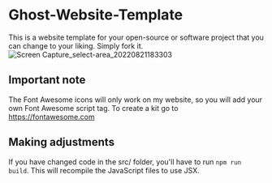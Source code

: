 # Ghost-Website-Template
This is a website template for your open-source or software project that you can change to your liking. Simply fork it.
![Screen Capture_select-area_20220821183303](https://user-images.githubusercontent.com/87983726/185801326-da227bf3-0770-4498-8f3e-9cab8856c28c.png)
## Important note
The Font Awesome icons will only work on my website, so you will add your own Font Awesome script tag. To create a kit go to https://fontawesome.com
## Making adjustments
If you have changed code in the src/ folder, you'll have to run `npm run build`. This will recompile the JavaScript files to use JSX.
